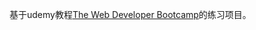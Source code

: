 基于udemy教程[The Web Developer Bootcamp](https://www.udemy.com/the-web-developer-bootcamp/learn/v4/overview)的练习项目。
